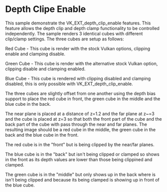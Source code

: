 # Depth Clipe Enable

This sample demonstrate the VK_EXT_depth_clip_enable features. This feature
allows the depth clip and depth clamp functionality to be controlled
independently. The sample renders 3 identical cubes with different
clip/clamp settings. The three cubes are setup as follows:

Red Cube - This cube is render with the stock Vulkan options, clipping
enable and clamping disable.

Green Cube - This cube is render with the alternative stock Vulkan option,
clipping disable and clamping enabled.

Blue Cube - This cube is rendered with clipping disabled and clamping disabled,
this is only possible with VK_EXT_depth_clip_enable.

The three cubes are slightly offset from one another using the depth bias
support to place the red cube in front, the green cube in the middle and
the blue cube in the back.

The near plane is placed at a distance of z=1.2 and the far plane at z~=3
and the cube is placed at z=3 so that both the front part of the cube
and the back part of the cube with pass through the near and far planes.
The resulting image should be a red cube in the middle, the green cube
in the back and the blue cube in the front.

The red cube is in the "front" but is being clipped by the near/far planes.

The blue cube is in the "back" but isn't being clipped or clamped so
shows in the front as its depth values are lower than those being
clippined and clamped.

The green cube is in the "middle" but only shows up in the back where
is isn't being clipped and because its being clamped is showing up
in front of the blue cube.

